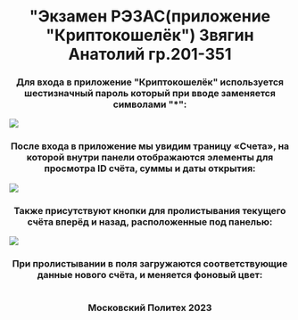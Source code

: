<h1 align="center">"Экзамен РЭЗАС(приложение "Криптокошелёк") Звягин Анатолий гр.201-351</h1>

<h3 align="center">Для входа в приложение "Криптокошелёк" используется шестизначный пароль который при вводе заменяется символами "*":</h3>
<img align="center" src="https://github.com/BASTION8/201_351_Zvyagin/assets/49448697/13fc43ed-7b5f-47e3-a69c-7af5ca3552fd"/>

<h3 align="center">После входа в приложение мы увидим траницу «Счета», на которой внутри панели отображаются элементы для просмотра ID счёта, суммы и даты открытия:</h3> 
<img align="center" src="https://github.com/BASTION8/201_351_Zvyagin/assets/49448697/92aee70e-178e-4a1a-9787-d6f072a6e42a"/>

<h3 align="center">Также присутствуют кнопки для пролистывания текущего счёта вперёд и назад, расположенные под панелью:</h3>
<img align="center" src="https://github.com/BASTION8/201_351_Zvyagin/assets/49448697/b7013b5f-d9b3-47ac-9792-9eaf84b05560"/>

<h3 align="center">При пролистывании в поля загружаются соответствующие данные нового счёта, и меняется фоновый цвет:</h3>
<img align="center" src=""/>

<h3 align="center">Московский Политех 2023</h3>
